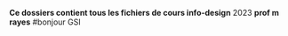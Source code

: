 **Ce dossiers contient tous les fichiers de cours info-design**
2023
  **prof m rayes**
#bonjour GSI
